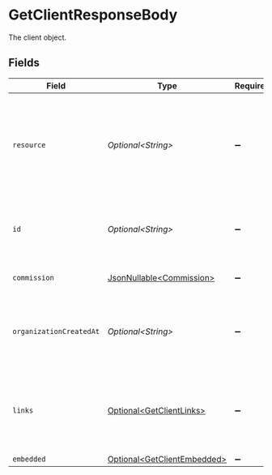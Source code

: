 # GetClientResponseBody

The client object.


## Fields

| Field                                                                                                                | Type                                                                                                                 | Required                                                                                                             | Description                                                                                                          |
| -------------------------------------------------------------------------------------------------------------------- | -------------------------------------------------------------------------------------------------------------------- | -------------------------------------------------------------------------------------------------------------------- | -------------------------------------------------------------------------------------------------------------------- |
| `resource`                                                                                                           | *Optional\<String>*                                                                                                  | :heavy_minus_sign:                                                                                                   | Indicates the response contains a client object. Will always contain the string `client` for this resource type.     |
| `id`                                                                                                                 | *Optional\<String>*                                                                                                  | :heavy_minus_sign:                                                                                                   | The identifier uniquely referring to this client. Example: `org_12345678`.                                           |
| `commission`                                                                                                         | [JsonNullable\<Commission>](../../models/operations/Commission.md)                                                   | :heavy_minus_sign:                                                                                                   | The commission object.                                                                                               |
| `organizationCreatedAt`                                                                                              | *Optional\<String>*                                                                                                  | :heavy_minus_sign:                                                                                                   | The date and time the client organization was created, in [ISO 8601](https://en.wikipedia.org/wiki/ISO_8601) format. |
| `links`                                                                                                              | [Optional\<GetClientLinks>](../../models/operations/GetClientLinks.md)                                               | :heavy_minus_sign:                                                                                                   | An object with several relevant URLs. Every URL object will contain an `href` and a `type` field.                    |
| `embedded`                                                                                                           | [Optional\<GetClientEmbedded>](../../models/operations/GetClientEmbedded.md)                                         | :heavy_minus_sign:                                                                                                   | N/A                                                                                                                  |